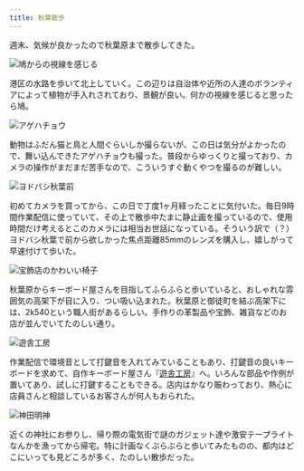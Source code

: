 ```yaml
---
title: 秋葉散歩
---
```

週末、気候が良かったので秋葉原まで散歩してきた。

![](https://lh5.googleusercontent.com/4n9OHNbDRseF3C5PgH4jgcV1V6xV98-gD8VpQZ3ogE2gq9lhkkLINO9u-_MEpQxhsrQ_r0lmNDrXf05BbUx_uBB3uNunaMfCBw-EjX1CXlgROIZ7t4zS5PwSJVkca8SRuWA1K-YBGJvr9nT3M04z-HGu_EBQTlvLALc-nsMaT2BxSwq-SCz0gGrjcIxoRA "鳩からの視線を感じる")

港区の水路を歩いて北上していく。この辺りは自治体や近所の人達のボランティアによって植物が手入れされており、景観が良い。何かの視線を感じると思ったら鳩。

![](https://lh6.googleusercontent.com/E3hNayfonw4NOpIxj1m9jadtd6ffpy6niYosIFwTA1eYInKex9P-WRBZtf-C3FMQ8QCmczC0R6esNqtO56zLcWNQsjUY1Q5lJf3E_SyNaTFi-B64w0_qT1n_fvPOsdYL_xe4SywQi7PVzKkq2piMC3fSJ7Tk9nM3DGIryGiX2wrO3AdlwIM6qOI5_CjIOw "アゲハチョウ")

動物はふだん猫と鳥と人間ぐらいしか撮らないが、この日は気分がよかったので、舞い込んできたアゲハチョウも撮った。普段からゆっくりと撮っており、カメラの操作がまだまだ苦手なので、こういうすぐ動くやつを撮るのが難しい。

![](https://lh3.googleusercontent.com/CxSp6I_TlP9y2gKeV3dK-QGz6-LHKY6SE6qXfmsEtLhoq1FRVawSDA0eG741ELmylNqY2fRCPqaquzKViswls70iF16jbFRSTpS7UOfI3hia3NsekFf0wjHu1vBUqQgdgOwRvSYZLU5ukGHdMgjecuj1X22yhj75WV8nXSixQNbGI2VmXN2OuJFHvS5RLw "ヨドバシ秋葉前")

初めてカメラを買ってから、この日で丁度1ヶ月経ったことに気付いた。毎日9時間作業配信に使っていて、その上で散歩中たまに静止画を撮っているので、使用時間だけ考えるとこのカメラには相当お世話になっている。そういう訳で（？）ヨドバシ秋葉で前から欲しかった焦点距離85mmのレンズを購入し、嬉しがって早速付けて歩いた。

![](https://lh4.googleusercontent.com/BlG2QTK9NTa-coIXBnWhbpcOz_jph0j0A7J5anmDHhbAfnF9TfV2qOVva9mQw7MqBs8wHs3_x_-3nH0d6zX097Q-Ll5AySF2CkGX9Q-xq0r8X8EKSdWMzSxVicgSC6NL902XlhWGwhHsXU9UtPKmAa4NIIjBi6baFVgDVoTsw1M3zVElbWyIzMr0GJ3dkw "宝飾店のかわいい椅子")

秋葉原からキーボード屋さんを目指してふらふらと歩いていると、おしゃれな雰囲気の高架下が目に入り、つい吸い込まれた。秋葉原と御徒町を結ぶ高架下には、2k540という職人街があるらしい。手作りの革製品や宝飾、雑貨などのお店が並んでいてたのしい通り。

![](https://lh3.googleusercontent.com/r1bRxver-lLduP4lrCYibPA_Im-0SVET9jVKSk5W4viqJ7u2jP3aNUR-hSi0O7ZVdgl8JbcvQZGTlbY-EQUi8bR35wra58beZzRp6JgcnCHa2zMUODcGQOIq0rXsesWX7qXkMewqJy0Bnkmz3gXFv7oujZL0E2CwLSUJUZNALhwPsASOFx95UezM3xyvrg "遊舎工房")

作業配信で環境音として打鍵音を入れてみていることもあり、打鍵音の良いキーボードを求めて、自作キーボード屋さん『[遊舎工房](https://yushakobo.jp/)』へ。いろんな部品や作例が置いてあり、試しに打鍵することもできる。店内はかなり賑わっており、熱心に店員さんと相談しているお客さんが何人もおられた。

![](https://lh5.googleusercontent.com/cwtlNBxn2szVA7crRv4KDEKcGa9UUFiqAI9IGHiG-MCK9XVSyUTqODA50uKKPW9Y0Jk9xTcxmpqx1uDLtsuKRysPUEM2Pay9ZhW8KiZC_yhHj7aKRKcYaWMVTDhpRe-mSMdqfHUR46rvYOhUeaMaY6YVHljBo5MgCS15WmrKoijqCHkcHz-HTIkWwzzRDQ "神田明神")

近くの神社にお参りし、帰り際の電気街で謎のガジェット達や激安テープライトなんかを漁ってから帰宅。特に計画なくぶらぶらと歩いてみたものの、都内はどこにいっても見どころが多く、たのしい散歩だった。

